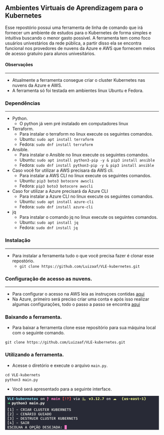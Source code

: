 ## Ambientes Virtuais de Aprendizagem para o Kubernetes

Esse repostório possui uma ferramenta de linha de comando que irá fornecer um ambiente de estudos para o Kubernetes de forma simples e intuitiva buscando o menor gasto possivel. A ferramenta tem como foco usuários univestários da rede pública, a partir disso ela se encontra funcional nos provedores de nuvens da Azure e AWS que fornecem meios de acesso gratuíro para alunos univesitários.

#### Observações
---
+ Atualmente a ferramenta consegue criar o cluster Kubernetes nas nuvens da Azure e AWS. 
+ A ferramenta só foi testada em ambientes linux Ubuntu e Fedora.

### Dependências
---
+ Python.
	+ O python já vem pré instalado em computadores linux
+ Terraform.
	+ Para instalar o terraform no linux execute os seguintes comandos.
	+ Ubuntu: ```sudo apt install terraform```
	+ Fedora: ```sudo dnf install terraform```
+ Ansible.
	+ Para instalar o Ansible no linux execute os seguintes comandos.
	+ Ubuntu: ```sudo apt install python3-pip -y & pip3 install ansible```
	+ Fedora: ```sudo dnf install python3-pip -y & pip3 install ansible```
+ Caso você for utilizar a AWS precisara da AWS cli.
	+ Para instalar a AWS CLI no linux execute os seguintes comandos.
	+ Ubuntu: ```pip3 boto3 botocore awscli```
	+ Fedora: ```pip3 boto3 botocore awscli```
+ Caso for utilizar a Azure precisará da Azure CLI
	+ Para instalar a Azure CLI no linux execute os seguintes comandos.
	+ Ubuntu: ```sudo apt install azure-cli```
	+ Fedora: ```sudo dnf install azure-cli```
+ jq
	+ Para instalar o comando jq no linux execute os seguintes comandos.
	+ Ubuntu: ```sudo apt install jq```
	+ Fedora: ```sudo dnf install jq```
	
### Instalação
---
+ Para instalar a ferramenta tudo o que você precisa fazer é clonar esse repostório.
	+ ```git clone https://github.com/Luizaaf/VLE-kubernetes.git``` 
	
### Configuração de acesso as nuvens.
---
+ Para configurar o acesso na AWS leia as instruçoes contidas [aqui](configuracoes_de_acesso/configuracao_aws.md)
+ Na Azure, primeiro será preciso criar uma conta e após isso realizar algumas configurações, todo o passo a passo se encontra [aqui](configuracoes_de_acesso/configuracao_azure.md)

### Baixando a ferramenta.

+ Para baixar a ferramenta clone esse repositório para sua máquina local com o seguinte comando.

```
git clone https://github.com/Luizaaf/VLE-kubernetes.git
```

### Utilizando a ferramenta.

+ Acesse o diretório e execute o arquivo `main.py`.

```
cd VLE-kubernets
python3 main.py
```

+ Você será apresentado para a seguinte interface.

![](images/interface_vle.png)

